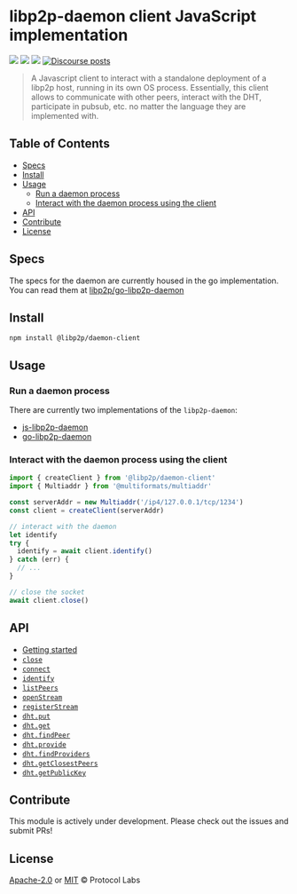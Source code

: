 # libp2p-daemon client JavaScript implementation <!-- omit in toc -->

[![](https://img.shields.io/badge/made%20by-Protocol%20Labs-blue.svg?style=flat-square)](https://protocol.ai/)
[![](https://img.shields.io/badge/project-libp2p-yellow.svg?style=flat-square)](http://libp2p.io/)
[![](https://img.shields.io/badge/freenode-%23ipfs-blue.svg?style=flat-square)](http://webchat.freenode.net/?channels=%23libp2p)
[![Discourse posts](https://img.shields.io/discourse/https/discuss.libp2p.io/posts.svg)](https://discuss.libp2p.io)

> A Javascript client to interact with a standalone deployment of a libp2p host, running in its own OS process. Essentially, this client allows to communicate with other peers, interact with the DHT, participate in pubsub, etc. no matter the language they are implemented with.

## Table of Contents <!-- omit in toc -->

- [Specs](#specs)
- [Install](#install)
- [Usage](#usage)
  - [Run a daemon process](#run-a-daemon-process)
  - [Interact with the daemon process using the client](#interact-with-the-daemon-process-using-the-client)
- [API](#api)
- [Contribute](#contribute)
- [License](#license)

## Specs

The specs for the daemon are currently housed in the go implementation. You can read them at [libp2p/go-libp2p-daemon](https://github.com/libp2p/go-libp2p-daemon/blob/master/specs/README.md)

## Install

`npm install @libp2p/daemon-client`

## Usage

### Run a daemon process

There are currently two implementations of the `libp2p-daemon`:

- [js-libp2p-daemon](https://github.com/libp2p/js-libp2p-daemon)
- [go-libp2p-daemon](https://github.com/libp2p/go-libp2p-daemon)

### Interact with the daemon process using the client

```js
import { createClient } from '@libp2p/daemon-client'
import { Multiaddr } from '@multiformats/multiaddr'

const serverAddr = new Multiaddr('/ip4/127.0.0.1/tcp/1234')
const client = createClient(serverAddr)

// interact with the daemon
let identify
try {
  identify = await client.identify()
} catch (err) {
  // ...
}

// close the socket
await client.close()
```

## API

* [Getting started](API.md#getting-started)
* [`close`](API.md#close)
* [`connect`](API.md#connect)
* [`identify`](API.md#identify)
* [`listPeers`](API.md#listPeers)
* [`openStream`](API.md#openStream)
* [`registerStream`](API.md#registerStream)
* [`dht.put`](API.md#dht.put)
* [`dht.get`](API.md#dht.get)
* [`dht.findPeer`](API.md#dht.findPeer)
* [`dht.provide`](API.md#dht.provide)
* [`dht.findProviders`](API.md#dht.findProviders)
* [`dht.getClosestPeers`](API.md#dht.getClosestPeers)
* [`dht.getPublicKey`](API.md#dht.getPublicKey)

## Contribute

This module is actively under development. Please check out the issues and submit PRs!

## License

[Apache-2.0](LICENSE-APACHE) or [MIT](LICENSE-MIT) © Protocol Labs
